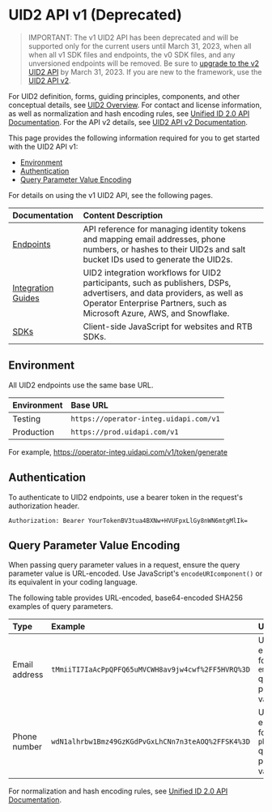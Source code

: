 # UID2 API v1 (Deprecated)

>IMPORTANT: The v1 UID2 API has been deprecated and will be supported only for the current users until March 31, 2023, when all when all v1 SDK files and endpoints, the v0 SDK files, and any unversioned endpoints will be removed. Be sure to [upgrade to the v2 UID2 API](../v2/upgrade-guide.md) by March 31, 2023. If you are new to the framework, use the [UID2 API v2](../v2/README.md).


For UID2 definition, forms, guiding principles, components, and other conceptual details, see [UID2 Overview](../../README.md). For contact and license information, as well as normalization and hash encoding rules, see [Unified ID 2.0 API Documentation](../README.md). For the API v2 details, see [UID2 API v2 Documentation](../v2/README.md).

This page provides the following information required for you to get started with the UID2 API v1:

* [Environment](#environment)
* [Authentication](#authentication)
* [Query Parameter Value Encoding](#query-parameter-value-encoding)

For details on using the v1 UID2 API, see the following pages.

| Documentation | Content Description |
| :--- | :--- |
| [Endpoints](./endpoints/README.md) | API reference for managing identity tokens and mapping email addresses, phone numbers, or hashes to their UID2s and salt bucket IDs used to generate the UID2s. |
| [Integration Guides](./guides/README.md) | UID2 integration workflows for UID2 participants, such as publishers, DSPs, advertisers, and data providers, as well as Operator Enterprise Partners, such as Microsoft Azure, AWS, and Snowflake. |
| [SDKs](./sdks/README.md) | Client-side JavaScript for websites and RTB SDKs. | 

## Environment 

All UID2 endpoints use the same base URL.

| Environment | Base URL |
| :--- | :--- |
| Testing | ```https://operator-integ.uidapi.com/v1``` |
| Production | ```https://prod.uidapi.com/v1``` |

For example, https://operator-integ.uidapi.com/v1/token/generate

## Authentication

To authenticate to UID2 endpoints, use a bearer token in the request's authorization header. 

```Authorization: Bearer YourTokenBV3tua4BXNw+HVUFpxLlGy8nWN6mtgMlIk=```


## Query Parameter Value Encoding

When passing query parameter values in a request, ensure the query parameter value is URL-encoded. Use JavaScript's `encodeURIcomponent()` or its equivalent in your coding language.

The following table provides URL-encoded, base64-encoded SHA256  examples of query parameters. 

| Type | Example | Usage |
| :--- | :--- | :--- |
| Email address| `tMmiiTI7IaAcPpQPFQ65uMVCWH8av9jw4cwf%2FF5HVRQ%3D` | Use this encoding for `email_hash` query parameter values. |
| Phone number| `wdN1alhrbw1Bmz49GzKGdPvGxLhCNn7n3teAOQ%2FFSK4%3D` | Use this encoding for `phone_hash` query parameter values. |

For normalization and hash encoding rules, see [Unified ID 2.0 API Documentation](../README.md).
